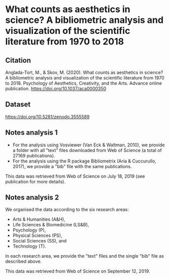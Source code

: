 # What counts as aesthetics in science? A bibliometric analysis and visualization of the scientific literature from 1970 to 2018


## Citation
Anglada-Tort, M., & Skov, M. (2020). What counts as aesthetics in science? A bibliometric analysis and visualization of the scientific literature from 1970 to 2018. Psychology of Aesthetics, Creativity, and the Arts. Advance online publication. https://doi.org/10.1037/aca0000350

## Dataset
https://doi.org/10.5281/zenodo.3555589


## Notes analysis 1
* For the analysis using Vosviewer (Van Eck & Waltman, 2010), we provide a folder with all "text" files downloaded from Web of Science (a total of 27169 publications).
* For the analysis using the R package Bibliometrix (Aria & Cuccurullo, 2017), we provide a "bib" file with the same publications.

This data was retrieved from Web of Science on July 18, 2019 (see publication for more details).

## Notes analysis 2
We organised the data according to the six research areas: 
* Arts & Humanities (A&H), 
* Life Sciences & Biomedicine (LS&B), 
* Psychology (P), 
* Physical Sciences (PS), 
* Social Sciences (SS), and 
* Technology (T).

In each research area, we provide the "text" files and the single "bib" file as described above.

This data was retrieved from Web of Science on September 12, 2019.
